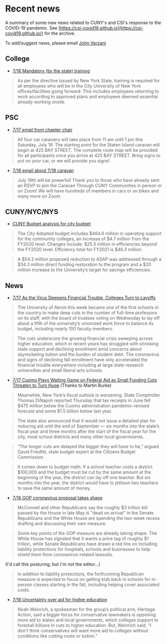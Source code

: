 # Recent news

A summary of some new news related to CUNY's and CSI's response to the COVID-19 pandemic. See [https://csi-covid19.github.io](https://csi-covid19.github.io/) for the archive.

To add/suggest news, please email [John Verzani](mailto:jverzani@gmail.com)

## College

* [7/16 Mandatory (by the state) training](/CUNY/7-16-training)

> As per the directive issued by New York State, training is required for all employees who will be in the City University of New York offices/facilities going forward. This includes employees returning to work according to approved plans and employees deemed essential already working onsite. 


## PSC

* [7/17 email from chapter chair](/PSC/7-17-cchair)

> All four car caravans will take place from 11 am until 1 pm this Saturday, July 18.  The starting point for the Staten Island caravan will begin at 425 BAY STREET.  The complete route map will be provided for all participants once you arrive at 425 BAY STREET. Bring signs to put on your car, or we will provide you signs!
 
 
* [7/16 email about 7/18 caravan](/PSC/7-16-car)

> July 18th will be powerful! Thank you to those who have already sent an RSVP to join the Caravan Through CUNY Communities in person or on Zoom! We will have hundreds of members in cars or on bikes and many more on Zoom.

## CUNY/NYC/NYS

* [CUNY Budget analysis for city budget](/CUNY/fy2021-city-budget.pdf)

> The City Adopted budget includes \$464.6 million in operating support for the community colleges, an increase of \$4.7 million from the FY2020 level. Changes include: \$25.3 million in efficiencies beyond the FY2020 level. Efficiency total for FY2021 is \$46.3 million.

> A \$54.3 million proposed reduction to ASAP was addressed through a \$34.3 million direct funding restoration to the program and a \$20 million increase to the University’s target for savings efficiencies.

## News

* [7/17 As the Virus Deepens Financial Trouble, Colleges Turn to Layoffs](https://www.nytimes.com/2020/07/16/us/coronavirus-college-faculty-layoffs.html)

> The University of Akron this week became one of the first schools in the country to make deep cuts in the number of full-time professors on its staff, with the board of trustees voting on Wednesday to lay off about a fifth of the university’s unionized work force to balance its budget, including nearly 100 faculty members.

> The cuts underscore the growing financial crisis sweeping across higher education, which in recent years has struggled with shrinking state support and declining enrollment amid concerns about skyrocketing tuition and the burden of student debt. The coronavirus and signs of declining fall enrollment have only accelerated the financial trouble everywhere including at large state research universities and small liberal arts schools.

* [7/17 Cuomo Plays Waiting Game on Federal Aid as Small Funding Cuts Threaten to Turn Huge](https://www.thecity.nyc/2020/7/16/21327761/cuomo-aoc-federal-aid-new-york-budget-billionaires-tax?mc_cid=cc7ac511f1&mc_eid=a0a8e88eff) (Thanks to Martin Burke)

> Meanwhile, New York’s fiscal outlook is worsening. State Comptroller Thomas DiNapoli reported Thursday that tax receipts in June fell \$475 million below the Cuomo administration pandemic-revised forecast and some \$1.5 billion below last year.

> The state also announced that it would not issue a detailed plan for reducing aid until the end of September — six months into the state’s fiscal year and three months after the start of the fiscal year for the city, most school districts and many other local governments.

> “The longer cuts are delayed the bigger they will have to be,” argued David Friedfel, state budget expert at the Citizens Budget Commission.

> It comes down to budget math: If a school teacher costs a district \$100,000 and the budget must be cut by the same amount at the beginning of the year, the district can lay off one teacher. But six months into the year, the district would have to jettison two teachers to save the same amount of money.

* [7/16 GOP coronavirus proposal takes shape](https://thehill.com/policy/healthcare/507370-gop-coronavirus-proposal-takes-shape)

> McConnell and other Republicans say the roughly \$3 trillion bill passed by the House in late May is "dead on arrival" in the Senate. Republicans and the White House are spending the two-week recess drafting and discussing their own measure. 

> Some key points of the GOP measure are already taking shape: The White House has signaled that it wants a price tag of roughly \$1 trillion, while Senate Republicans have drawn a red line on including liability protections for hospitals, schools and businesses to help shield them from coronavirus-related lawsuits. 

(I'd call this posturing, but I'm not the editor...)

> In addition to liability protections, the forthcoming Republican measure is expected to focus on getting kids back in schools for in-person classes starting in the fall, including helping cover associated costs. 

* [7/16 Uncertainty over aid for higher education ](https://www.insidehighered.com/news/2020/07/16/uncertainty-over-aid-higher-education-possible-next-coronavirus-relief-bill)

> Noah Weinrich, a spokesman for the group’s political arm, Heritage Action, said a bigger focus for conservative lawmakers is opposing more aid to states and local governments, which colleges support to forestall billions in cuts to higher education. But, Weinrich said, "I don't think conservatives will want more aid to colleges without conditions like cutting costs or tuition."
